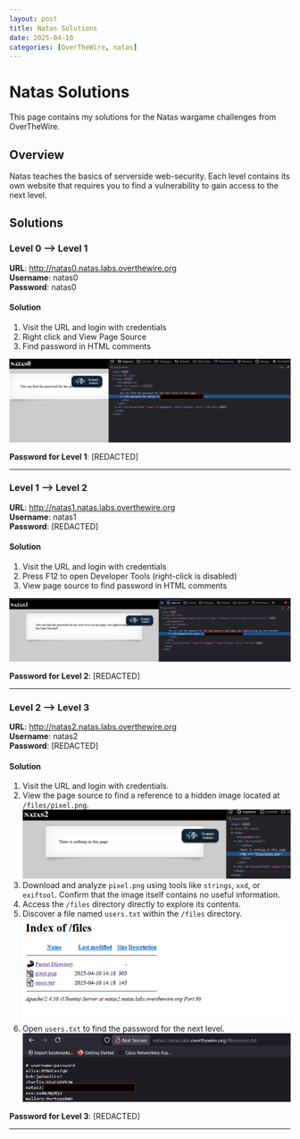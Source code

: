 ```yaml
---
layout: post
title: Natas Solutions
date: 2025-04-10
categories: [OverTheWire, natas]
---
```

# Natas Solutions

This page contains my solutions for the Natas wargame challenges from OverTheWire.

## Overview
Natas teaches the basics of serverside web-security. Each level contains its own website that requires you to find a vulnerability to gain access to the next level.

## Solutions

### Level 0 --> Level 1
**URL**: http://natas0.natas.labs.overthewire.org  
**Username**: natas0  
**Password**: natas0

#### Solution
1. Visit the URL and login with credentials
2. Right click and View Page Source
3. Find password in HTML comments

![Level 0 Solution](/assets/img/overthewire/natas/natas0.png)

**Password for Level 1**: [REDACTED]

---

### Level 1 --> Level 2
**URL**: http://natas1.natas.labs.overthewire.org  
**Username**: natas1  
**Password**: [REDACTED]

#### Solution
1. Visit the URL and login with credentials
2. Press F12 to open Developer Tools (right-click is disabled)
3. View page source to find password in HTML comments

![Level 1 Solution](/assets/img/overthewire/natas/natas1.png)

**Password for Level 2**: [REDACTED]

---

### Level 2 --> Level 3
**URL**: http://natas2.natas.labs.overthewire.org  
**Username**: natas2  
**Password**: [REDACTED]

#### Solution
1. Visit the URL and login with credentials.
2. View the page source to find a reference to a hidden image located at `/files/pixel.png`.
   ![Hidden Pixel](/assets/img/overthewire/natas/natas2_2.png)
3. Download and analyze `pixel.png` using tools like `strings`, `xxd`, or `exiftool`. Confirm that the image itself contains no useful information.
4. Access the `/files` directory directly to explore its contents.
5. Discover a file named `users.txt` within the `/files` directory.
   ![Hidden Pixel](/assets/img/overthewire/natas/natas2_3.png)
6. Open `users.txt` to find the password for the next level.
   ![Hidden Pixel](/assets/img/overthewire/natas/natas2_1.png)

**Password for Level 3**: [REDACTED]

---

